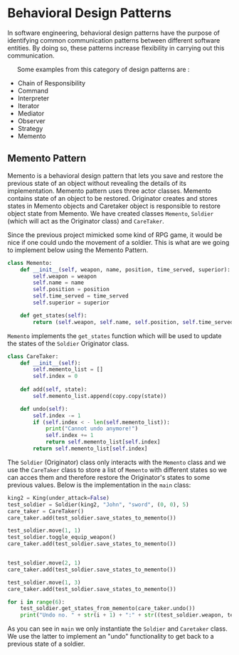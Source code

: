 # Behavioral Design Patterns

In software engineering, behavioral design patterns have the purpose of identifying common communication patterns between different software entities. By doing so, these patterns increase flexibility in carrying out this communication.

&ensp; &ensp; Some examples from this category of design patterns are :

   * Chain of Responsibility
   * Command
   * Interpreter
   * Iterator
   * Mediator
   * Observer
   * Strategy
   * Memento
   
## Memento Pattern
Memento is a behavioral design pattern that lets you save and restore the previous state of an object without 
revealing the details of its implementation. Memento pattern uses three actor classes. Memento contains state of an object to be restored. Originator creates and stores states in Memento objects and Caretaker object is responsible to restore object state from Memento.
We have created classes `Memento`, `Soldier` (which will act as
the Originator class) and `CareTaker`.

Since the previous project mimicked some kind of RPG game, it would be nice if one could undo the movement of a soldier. This is what are we going to implement below using the Memento Pattern.
```py
class Memento:
    def __init__(self, weapon, name, position, time_served, superior):
        self.weapon = weapon
        self.name = name
        self.position = position
        self.time_served = time_served
        self.superior = superior

    def get_states(self):
        return (self.weapon, self.name, self.position, self.time_served, self.superior)
```
`Memento` implements the `get_states` function which will be used to update the
states of the `Soldier` Originator class.
```py
class CareTaker:
    def __init__(self):
        self.memento_list = []
        self.index = 0
        
    def add(self, state):
        self.memento_list.append(copy.copy(state))

    def undo(self):
        self.index -= 1
        if (self.index < - len(self.memento_list)):
            print("Cannot undo anymore!")
            self.index += 1
            return self.memento_list[self.index]
        return self.memento_list[self.index]
```
The `Soldier` (Originator) class only interacts with the `Memento` class and 
we use the `CareTaker` class to store a list of `Memento` with different states
so we can acces them and therefore restore the Originator's states to some previous
values. Below is the implementation in the `main` class:
```py
king2 = King(under_attack=False)
test_soldier = Soldier(king2, "John", "sword", (0, 0), 5)
care_taker = CareTaker()
care_taker.add(test_soldier.save_states_to_memento())

test_soldier.move(1, 1)
test_soldier.toggle_equip_weapon()
care_taker.add(test_soldier.save_states_to_memento())


test_soldier.move(2, 1)
care_taker.add(test_soldier.save_states_to_memento())

test_soldier.move(1, 3)
care_taker.add(test_soldier.save_states_to_memento())

for i in range(6):
    test_soldier.get_states_from_memento(care_taker.undo())
    print("Undo no. " + str(i + 1) + ":" + str((test_soldier.weapon, test_soldier.position)))
```

As you can see in `main` we only instantiate the `Soldier` and `Caretaker` class.
We use the latter to implement an "undo" functionality to get back to a previous
state of a soldier.